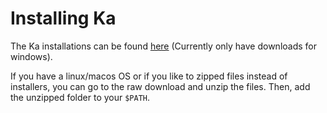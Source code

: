 # Installing Ka

The Ka installations can be found [here](http://omm.zone/downloads.html) (Currently only have downloads for windows).

If you have a linux/macos OS or if you like to zipped files instead of installers, you can go to the raw download and unzip the files. Then, add the unzipped folder to your `$PATH`. 